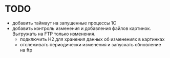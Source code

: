 # TODO
- добавить таймаут на запущенные процессы 1С
- добавить контроль изменения и добавления файлов картинок. Выгружать на FTP только изменения.
    - подключить H2 для хранения данных об изменениях в картинках
    - отслеживать периодически изменения и запускать обновление на ftp
    